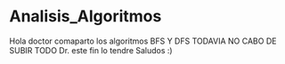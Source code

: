 # Analisis_Algoritmos
Hola doctor comaparto los algoritmos BFS Y DFS TODAVIA NO CABO DE SUBIR TODO Dr. este fin lo tendre
Saludos :)
